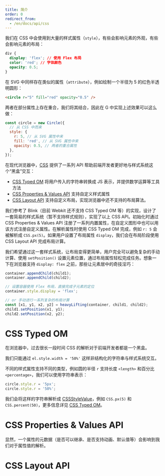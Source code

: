 ```yaml
---
title: 简介
order: 0
redirect_from:
  - /en/docs/api/css
---
```


我们在 CSS 中会使用到大量的样式属性（`style`），有些会影响元素的外观，有些会影响元素的布局：

```css
div {
  display: 'flex'; // 使用 Flex 布局
  color: 'red'; // 字体颜色
  opacity: 0.5;
}
```

在 SVG 中同样存在类似的属性（`attribute`），例如绘制一个半径为 5 的红色半透明圆形：

```html
<circle r="5" fill="red" opacity="0.5" />
```

两者在部分属性上存在重合，我们将其结合，因此在 G 中实现上述效果可以这么做：

```js
const circle = new Circle({
  // 从 CSS 中而来
  style: {
    r: 5, // 从 SVG 属性中来
    fill: 'red', // 从 SVG 属性中来
    opacity: 0.5, // 两者的重合属性
  },
});
```

在现代浏览器中，[CSS](https://developer.mozilla.org/en-US/docs/Web/API/CSS) 提供了一系列 API 帮助前端开发者更好地与样式系统这个“黑盒”交互：

- [CSS Typed OM](https://developer.mozilla.org/en-US/docs/Web/Guide/Houdini#css_typed_om) 将用户传入的字符串转换成 JS 表示，并提供数学运算等工具方法
- [CSS Properties & Values API](https://developer.mozilla.org/en-US/docs/Web/API/CSS_Properties_and_Values_API) 支持自定义样式属性
- [CSS Layout API](https://developer.mozilla.org/en-US/docs/Web/Guide/Houdini#css_layout_api) 支持自定义布局，实现浏览器中还不支持的布局算法。

我们参考了 Blink（目前 Webkit 还不支持 CSS Typed OM 等）的实现，设计了一套简易的样式系统（暂不支持样式规则），实现了以上 CSS API。初始化时通过 CSS Properties & Values API 注册了一系列内置属性，在自定义图形中也可以用该方式注册自定义属性。在解析属性时使用 CSS Typed OM 完成，例如 `r: 5` 会被解析成 `CSS.px(5)`。如果用户设置了布局属性 `display`，我们会在布局阶段使用 CSS Layout API 完成布局计算。

我们希望通过这一套样式系统，让布局变得更简单，用户完全可以避免复杂的手动计算、使用 `setPosition()` 设置元素位置，通过布局属性轻松完成任务。想象一下在浏览器支持 `display: flex` 之前，那些让元素居中的奇技淫巧：

```js
container.appendChild(child1);
container.appendChild(child2);

// 设置容器使用 Flex 布局，直接完成子元素的定位
container.style.display = 'flex';

// or 手动进行一系列复杂的布局计算
const [x1, y1, x2, y2] = heavyLifting(container, child1, child2);
child1.setPosition(x1, y1);
child2.setPosition(x2, y2);
```

# CSS Typed OM

在浏览器中，过去很长一段时间 CSS 的解析对于前端开发者都是一个黑盒。

我们只能通过 `el.style.width = '50%'` 这样非结构化的字符串与样式系统交互。

不同的样式属性支持不同的类型，例如圆的半径 `r` 支持长度 `<length>` 和百分比 `<percentage>`，我们可以使用字符串表示：

```js
circle.style.r = '5px';
circle.style.r = '50%';
```

我们会将这样的字符串解析成 [CSSStyleValue](/zh/docs/api/css/css-typed-om#cssstylevalue)，例如 `CSS.px(5)` 和 `CSS.percent(50)`，更多信息详见 [CSS Typed OM](/zh/docs/api/css/css-typed-om)。

# CSS Properties & Values API

显然，一个属性的元数据（是否可以继承、是否支持动画、默认值等）会影响到我们对于属性值的解析。

# CSS Layout API
